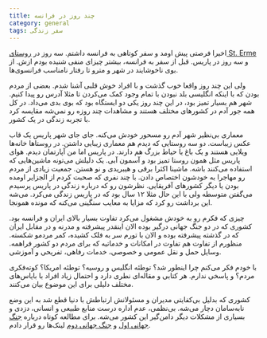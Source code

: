```yaml
---
title: چند روز در فرانسه
category: general
tags: سفر زندگی
---
```


اخیرا فرصتی پیش اومد و سفر کوتاهی به فرانسه داشتم.
سه روز در [روستای St. Erme](https://en.wikipedia.org/wiki/Saint-Erme-Outre-et-Ramecourt) و سه روز در پاریس. 
قبل از سفر به فرانسه، بیشتر چیزای منفی شنیده بودم ازش. از بوی ناخوشایند در شهر و مترو تا رفتار نامناسب فرانسوی‌ها.

ولی این چند روز واقعا خوب گذشت و با افراد خوش قلبی آشنا شدم. بعضی از مردم بودن که با اینکه انگلیسی بلد نبودن با تمام وجود کمک می‌کردن تا مثلا آدرس رو پیدا کنیم. شهر هم بسیار تمیز بود، در این چند روز یکی دو ایستگاه بود که بوی بدی می‌داد.
در کل همه جور آدم در کشورهای مختلف هستند و مشاهدات چند روزه رو نمی‌شه مقایسه کرد با تجربه زندگی در یک کشور.

معماری بی‌نظیر شهر آدم رو مسحور خودش می‌کنه. جای جای شهر پاریس یک قاب عکس زیباست. دو سه روستایی که دیدم هم معماری زیبایی داشتن. در روستاها خانه‌ها ویلایی هستند و یک باغ یا حیاط بزرگ هم دارند. در پاریس اما من آپارتمان دیدم. هوای پاریس مثل همون روستا تمیز بود و آسمون آبی. یک دلیلش می‌تونه ماشین‌هایی که استفاده می‌کنند باشه. ماشینا اکثرا برقی و هیبریدی و نو هستن.
جمعیت زیادی از مردم رو مهاجرا به خودشون اختصاص دادن. با چند نفری که صحبت کردم از الجزایر اومده بودن یا دیگر کشورهای آفریقایی. نظرشون رو که درباره زندگی در پاریس پرسیدم می‌گفتن متوسطه ولی با این حال مثلا ۱۲ سال بود که در پاریس زندگی می‌کرد. می‌شه این برداشت رو کرد که مزایا به معایب سنگینی می‌کنه که مونده همونجا.

چیزی که فکرم رو به خودش مشغول می‌کرد تفاوت بسیار بالای ایران و فرانسه بود. کشوری که در دو جنگ جهانی درگیر بوده الان اینقدر پیشرفته و مدرنه و در مقابل ایران که در گذشته پیشرفته بوده و الان با تورم سر به فلک کشیده، کمر مردمو شکسته. 
منظورم از تفاوت هم تفاوت در امکانات و خدماتیه که برای مردم دو کشور فراهمه. وسایل حمل و نقل عمومی و خصوصی، خدمات رفاهی، تفریحی و آموزشی. 

با خودم فکر می‌کنم چرا اینطور شد؟ توطئه انگلیس و روسیه؟ توطئه امریکا؟ کوته‌فکری مردم؟ و پاسخی ندارم. هر کتابی و مقاله‌ای نطری دارد و احتمال زیاد افراد با بایاس‌های مختلف دلیلی برای این موضوع بیان می‌کنند.

کشوری که بدلیل بی‌کفایتی مدیران و مسئولانش ارتباطش با دنیا قطع شد به این وضع نابه‌سامان دچار می‌شه. بی‌نظمی، عدم اداره درست منابع طبیعی و انسانی، دزدی و بسیاری از مشکلات دیگر دامن‌گیر این کشور می‌شه. 
برای مطالعه کوتاه درباره [جنگ جهانی اول](https://www.history.com/topics/world-war-i/world-war-i-history) و [جنگ جهانی دوم](https://www.britannica.com/event/World-War-II/The-Baltic-states-and-the-Russo-Finnish-War-1939-40) لینک‌ها رو قرار دادم.



